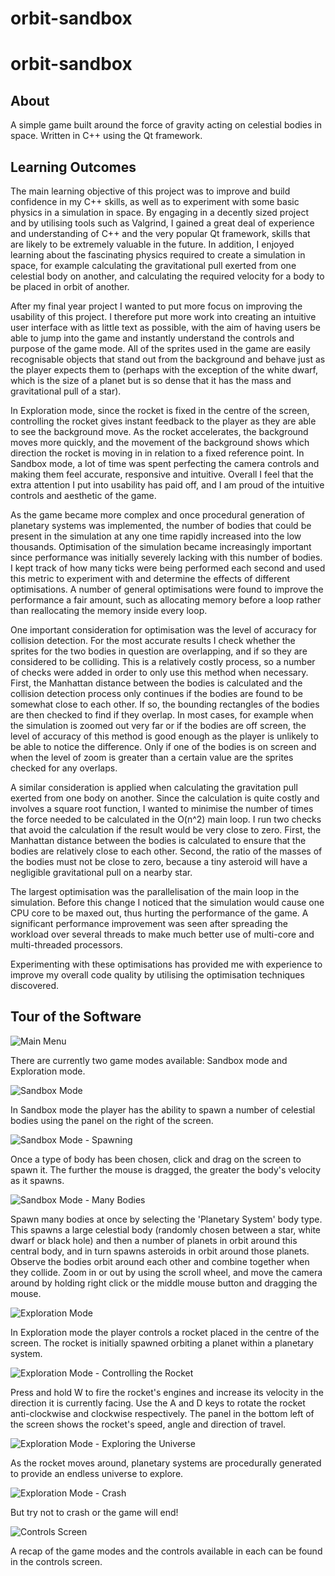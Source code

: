 # orbit-sandbox
# orbit-sandbox #
## About ##
A simple game built around the force of gravity acting on celestial bodies in space. Written in C++ using the Qt framework.

## Learning Outcomes ##

The main learning objective of this project was to improve and build confidence in my C++ skills, as well as to experiment with some basic physics in a simulation in space. By engaging in a decently sized project and by utilising tools such as Valgrind, I gained a great deal of experience and understanding of C++ and the very popular Qt framework, skills that are likely to be extremely valuable in the future. In addition, I enjoyed learning about the fascinating physics required to create a simulation in space, for example calculating the gravitational pull exerted from one celestial body on another, and calculating the required velocity for a body to be placed in orbit of another. 

After my final year project I wanted to put more focus on improving the usability of this project. I therefore put more work into creating an intuitive user interface with as little text as possible, with the aim of having users be able to jump into the game and instantly understand the controls and purpose of the game mode. All of the sprites used in the game are easily recognisable objects that stand out from the background and behave just as the player expects them to (perhaps with the exception of the white dwarf, which is the size of a planet but is so dense that it has the mass and gravitational pull of a star). 

In Exploration mode, since the rocket is fixed in the centre of the screen, controlling the rocket gives instant feedback to the player as they are able to see the background move. As the rocket accelerates, the background moves more quickly, and the movement of the background shows which direction the rocket is moving in in relation to a fixed reference point. In Sandbox mode, a lot of time was spent perfecting the camera controls and making them feel accurate, responsive and intuitive. Overall I feel that the extra attention I put into usability has paid off, and I am proud of the intuitive controls and aesthetic of the game.

As the game became more complex and once procedural generation of planetary systems was implemented, the number of bodies that could be present in the simulation at any one time rapidly increased into the low thousands. Optimisation of the simulation became increasingly important since performance was initially severely lacking with this number of bodies. I kept track of how many ticks were being performed each second and used this metric to experiment with and determine the effects of different optimisations. A number of general optimisations were found to improve the performance a fair amount, such as allocating memory before a loop rather than reallocating the memory inside every loop.

One important consideration for optimisation was the level of accuracy for collision detection. For the most accurate results I check whether the sprites for the two bodies in question are overlapping, and if so they are considered to be colliding. This is a relatively costly process, so a number of checks were added in order to only use this method when necessary. First, the Manhattan distance between the bodies is calculated and the collision detection process only continues if the bodies are found to be somewhat close to each other. If so, the bounding rectangles of the bodies are then checked to find if they overlap. In most cases, for example when the simulation is zoomed out very far or if the bodies are off screen, the level of accuracy of this method is good enough as the player is unlikely to be able to notice the difference. Only if one of the bodies is on screen and when the level of zoom is greater than a certain value are the sprites checked for any overlaps. 

A similar consideration is applied when calculating the gravitation pull exerted from one body on another. Since the calculation is quite costly and involves a square root function, I wanted to minimise the number of times the force needed to be calculated in the O(n^2) main loop. I run two checks that avoid the calculation if the result would be very close to zero. First, the Manhattan distance between the bodies is calculated to ensure that the bodies are relatively close to each other. Second, the ratio of the masses of the bodies must not be close to zero, because a tiny asteroid will have a negligible gravitational pull on a nearby star. 

The largest optimisation was the parallelisation of the main loop in the simulation. Before this change I noticed that the simulation would cause one CPU core to be maxed out, thus hurting the performance of the game. A significant performance improvement was seen after spreading the workload over several threads to make much better use of multi-core and multi-threaded processors. 

Experimenting with these optimisations has provided me with experience to improve my overall code quality by utilising the optimisation techniques discovered.

## Tour of the Software ##

![Main Menu](Screenshots/MainMenu.png)

There are currently two game modes available: Sandbox mode and Exploration mode.

![Sandbox Mode](Screenshots/SandboxMode1.png)

In Sandbox mode the player has the ability to spawn a number of celestial bodies using the panel on the right of the screen. 

![Sandbox Mode - Spawning](Screenshots/SandboxMode2.png)

Once a type of body has been chosen, click and drag on the screen to spawn it. The further the mouse is dragged, the greater the body's velocity as it spawns.

![Sandbox Mode - Many Bodies](Screenshots/SandboxMode4.png)

Spawn many bodies at once by selecting the 'Planetary System' body type. This spawns a large celestial body (randomly chosen between a star, white dwarf or black hole) and then a number of planets in orbit around this central body, and in turn spawns asteroids in orbit around those planets. Observe the bodies orbit around each other and combine together when they collide. Zoom in or out by using the scroll wheel, and move the camera around by holding right click or the middle mouse button and dragging the mouse.

![Exploration Mode](Screenshots/ExplorationMode1.png)

In Exploration mode the player controls a rocket placed in the centre of the screen. The rocket is initially spawned orbiting a planet within a planetary system. 

![Exploration Mode - Controlling the Rocket](Screenshots/ExplorationMode2.png)

Press and hold W to fire the rocket's engines and increase its velocity in the direction it is currently facing. Use the A and D keys to rotate the rocket anti-clockwise and clockwise respectively. The panel in the bottom left of the screen shows the rocket's speed, angle and direction of travel. 

![Exploration Mode - Exploring the Universe](Screenshots/ExplorationMode3.png)

As the rocket moves around, planetary systems are procedurally generated to provide an endless universe to explore.

![Exploration Mode - Crash](Screenshots/ExplorationMode4.png)

But try not to crash or the game will end!

![Controls Screen](Screenshots/ControlsScreen.png)

A recap of the game modes and the controls available in each can be found in the controls screen.
